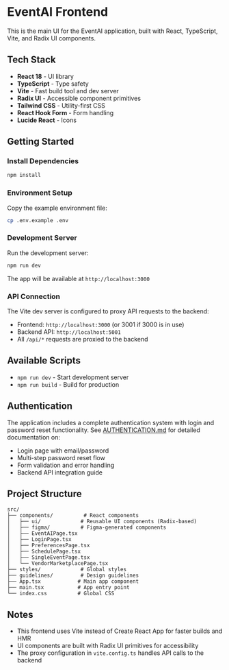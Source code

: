 # EventAI Frontend

This is the main UI for the EventAI application, built with React, TypeScript, Vite, and Radix UI components.

## Tech Stack

- **React 18** - UI library
- **TypeScript** - Type safety
- **Vite** - Fast build tool and dev server
- **Radix UI** - Accessible component primitives
- **Tailwind CSS** - Utility-first CSS
- **React Hook Form** - Form handling
- **Lucide React** - Icons

## Getting Started

### Install Dependencies

```bash
npm install
```

### Environment Setup

Copy the example environment file:

```bash
cp .env.example .env
```

### Development Server

Run the development server:

```bash
npm run dev
```

The app will be available at `http://localhost:3000`

### API Connection

The Vite dev server is configured to proxy API requests to the backend:
- Frontend: `http://localhost:3000` (or 3001 if 3000 is in use)
- Backend API: `http://localhost:5001`
- All `/api/*` requests are proxied to the backend

## Available Scripts

- `npm run dev` - Start development server
- `npm run build` - Build for production

## Authentication

The application includes a complete authentication system with login and password reset functionality. See [AUTHENTICATION.md](./AUTHENTICATION.md) for detailed documentation on:
- Login page with email/password
- Multi-step password reset flow
- Form validation and error handling
- Backend API integration guide

## Project Structure

```
src/
├── components/          # React components
│   ├── ui/             # Reusable UI components (Radix-based)
│   ├── figma/          # Figma-generated components
│   ├── EventAIPage.tsx
│   ├── LoginPage.tsx
│   ├── PreferencesPage.tsx
│   ├── SchedulePage.tsx
│   ├── SingleEventPage.tsx
│   └── VendorMarketplacePage.tsx
├── styles/             # Global styles
├── guidelines/         # Design guidelines
├── App.tsx            # Main app component
├── main.tsx           # App entry point
└── index.css          # Global CSS
```

## Notes

- This frontend uses Vite instead of Create React App for faster builds and HMR
- UI components are built with Radix UI primitives for accessibility
- The proxy configuration in `vite.config.ts` handles API calls to the backend
